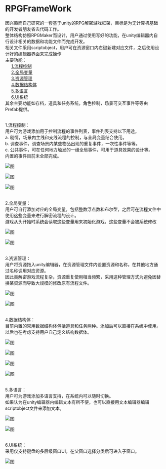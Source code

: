 # RPGFrameWork
因兴趣而自己研究的一套基于unity的RPG解密游戏框架，目标是为无计算机基础的开发者朋友省去代码工作。<br/>
整体结构仿照RPGMaker而设计，用户通过使用写好的功能，在unity编辑器内自行设计相关的数据和功能文件而完成开发。<br/>
相关文件采用scriptobject，用户可在资源窗口内右键新建对应文件，之后使用设计好的编辑器界面来完成操作<br>
主要功能：<br>
&nbsp;&nbsp;&nbsp;&nbsp;&nbsp;<a href="#jump1">1.流程控制</a><br>
&nbsp;&nbsp;&nbsp;&nbsp;&nbsp;<a href="#jump2">2.全局变量</a><br>
&nbsp;&nbsp;&nbsp;&nbsp;&nbsp;<a href="#jump3">3.资源管理</a><br>
&nbsp;&nbsp;&nbsp;&nbsp;&nbsp;<a href="#jump4">4.数据结构体</a><br>
&nbsp;&nbsp;&nbsp;&nbsp;&nbsp;<a href="#jump5">5.多语言</a><br>
&nbsp;&nbsp;&nbsp;&nbsp;&nbsp;<a href="#jump6">6.UI系统</a><br>
其余主要功能如存档，道具和任务系统，角色控制，场景可交互事件等等由Prefab提供。<br>

<br/>
<span id="jump1">1.流程控制：</span><br/>
用户可为游戏添加用于控制流程的事件列表，事件列表支持以下用途。<br/>
a. 剧情，场景内主线和支线流程的控制，与全局变量结合使用。<br/>
b. 调查事件，调查场景内某些物品出现的重复事件，一次性事件等等。<br/>
c. 公共事件，可在任何地方触发的一组全局事件，可用于道具效果的设计等。<br/>
内置的事件目前未全部完成。<br/>

![图](pic/13.png)

![图](pic/14.png)

![图](pic/1.png)

<br/>
<span id="jump2">2.全局变量：</span><br/>
用户可自行添加对应的全局变量，包括整数浮点数和布尔型，之后可在流程文件中使用这些变量来进行解密流程的设计。<br/>
游戏从头开始时系统会读取这些变量用来初始化游戏，这些变量不会被系统修改<br/>

![图](pic/8.png)


![图](pic/9.png)

<br/>
<span id="jump3">3.资源管理：</span><br/>
用户将资源拖入unity编辑器，在资源管理文件内设置资源和名称，在其他地方通过名称调用对应资源。<br/>
因此类解密游戏流程复杂，资源重复使用相当频繁，采用这种管理方式为避免因替换某资源而导致大规模的修改原有流程文件。<br/>

![图](pic/6.png)


![图](pic/7.png)

<br/>
<span id="jump4">4.数据结构体：</span><br/>
目前内置的常用数据结构体包括道具和任务两种。添加后可以直接在系统中使用。<br/>
以后也在考虑支持用户自己定义结构数据体。<br/>

![图](pic/3.png)

![图](pic/11.png)

![图](pic/4.png)

![图](pic/12.png)

<br/>
<span id="jump5">5.多语言：</span><br/>
用户可为游戏添加多语言支持，在系统内可以随时切换。<br/>
如果认为在unity编辑器内编辑文本有所不便，也可以直接用文本编辑器编辑scriptobject文件来添加文本。<br/>

![图](pic/5.png)


![图](pic/10.png)



<br/>
<span id="jump6">6.UI系统：</span><br/>
采用仅支持键盘的多层级窗口UI，在父窗口选择分类后可进入子窗口。<br/>

![图](pic/2.png)
